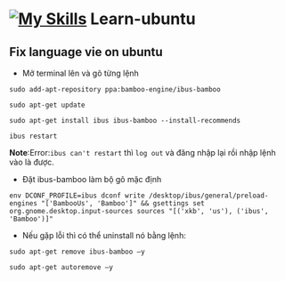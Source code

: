 # [![My Skills](https://skillicons.dev/icons?i=linux&perline=3)](https://skillicons.dev) Learn-ubuntu 
## Fix language vie on ubuntu
- Mở terminal lên và gõ từng lệnh
  
`sudo add-apt-repository ppa:bamboo-engine/ibus-bamboo`

 `sudo apt-get update`
 
`sudo apt-get install ibus ibus-bamboo --install-recommends`

`ibus restart `

**Note**:Error:`ibus can't restart` thì `log out` và đăng nhập lại rồi nhập lệnh vào là được.

- Đặt ibus-bamboo làm bộ gõ mặc định

`env DCONF_PROFILE=ibus dconf write /desktop/ibus/general/preload-engines "['BambooUs', 'Bamboo']" && gsettings set org.gnome.desktop.input-sources sources "[('xkb', 'us'), ('ibus', 'Bamboo')]"`

- Nếu gặp lỗi thì có thể uninstall nó bằng lệnh:
  
`sudo apt-get remove ibus-bamboo –y`

`sudo apt-get autoremove –y`
  
